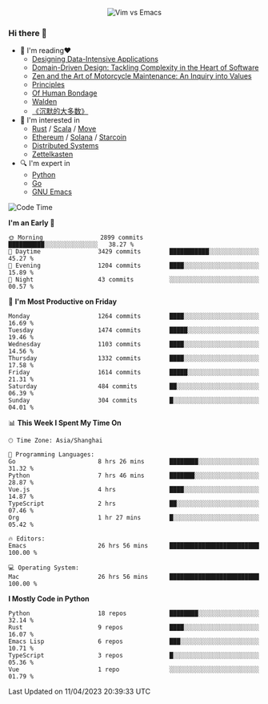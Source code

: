 <p align="center">
    <img src="https://gist.githubusercontent.com/coldnight/e696baffb094e71c96cb302118878eae/raw/40ea5053a6f66cc65f90f437e4173497da225958/banner.gif" alt="Vim vs Emacs" />
</p>

### Hi there 👋

- 📖 I'm reading❤️
    + [Designing Data-Intensive Applications](https://www.oreilly.com/library/view/designing-data-intensive-applications/9781491903063/)
    + [Domain-Driven Design: Tackling Complexity in the Heart of Software](https://www.dddcommunity.org/book/evans_2003/)
    + [Zen and the Art of Motorcycle Maintenance: An Inquiry into Values](https://en.wikipedia.org/wiki/Zen_and_the_Art_of_Motorcycle_Maintenance)
    + [Principles](https://www.principles.com/)
    + [Of Human Bondage](https://en.wikipedia.org/wiki/Of_Human_Bondage)
    + [Walden](https://en.wikipedia.org/wiki/Walden)
    + [《沉默的大多数》](https://en.wikipedia.org/wiki/Silent_majority)
- 🌱 I'm interested in
    + [Rust](https://www.rust-lang.org/) / [Scala](https://www.scala-lang.org/) / [Move](https://github.com/move-language/move/)
    + [Ethereum](https://ethereum.org/en/) / [Solana](https://solana.com/) / [Starcoin](https://github.com/starcoinorg/starcoin)
	+ [Distributed Systems](https://www.linuxzen.com/notes/topics/20200320174417_%E5%88%86%E5%B8%83%E5%BC%8F/)
	+ [Zettelkasten](https://www.linuxzen.com/notes/notes/20220120080920-slip_box/)
- 🔍 I'm expert in
    + [Python](https://www.python.org/)
    + [Go](https://go.dev/)
    + [GNU Emacs](https://www.gnu.org/software/emacs/)

<!--START_SECTION:waka-->
![Code Time](http://img.shields.io/badge/Code%20Time-2%2C045%20hrs%2033%20mins-blue)

**I'm an Early 🐤** 

```text
🌞 Morning                2899 commits        ██████████░░░░░░░░░░░░░░░   38.27 % 
🌆 Daytime                3429 commits        ███████████░░░░░░░░░░░░░░   45.27 % 
🌃 Evening                1204 commits        ████░░░░░░░░░░░░░░░░░░░░░   15.89 % 
🌙 Night                  43 commits          ░░░░░░░░░░░░░░░░░░░░░░░░░   00.57 % 
```
📅 **I'm Most Productive on Friday** 

```text
Monday                   1264 commits        ████░░░░░░░░░░░░░░░░░░░░░   16.69 % 
Tuesday                  1474 commits        █████░░░░░░░░░░░░░░░░░░░░   19.46 % 
Wednesday                1103 commits        ████░░░░░░░░░░░░░░░░░░░░░   14.56 % 
Thursday                 1332 commits        ████░░░░░░░░░░░░░░░░░░░░░   17.58 % 
Friday                   1614 commits        █████░░░░░░░░░░░░░░░░░░░░   21.31 % 
Saturday                 484 commits         ██░░░░░░░░░░░░░░░░░░░░░░░   06.39 % 
Sunday                   304 commits         █░░░░░░░░░░░░░░░░░░░░░░░░   04.01 % 
```


📊 **This Week I Spent My Time On** 

```text
🕑︎ Time Zone: Asia/Shanghai

💬 Programming Languages: 
Go                       8 hrs 26 mins       ████████░░░░░░░░░░░░░░░░░   31.32 % 
Python                   7 hrs 46 mins       ███████░░░░░░░░░░░░░░░░░░   28.87 % 
Vue.js                   4 hrs               ████░░░░░░░░░░░░░░░░░░░░░   14.87 % 
TypeScript               2 hrs               ██░░░░░░░░░░░░░░░░░░░░░░░   07.46 % 
Org                      1 hr 27 mins        █░░░░░░░░░░░░░░░░░░░░░░░░   05.42 % 

🔥 Editors: 
Emacs                    26 hrs 56 mins      █████████████████████████   100.00 % 

💻 Operating System: 
Mac                      26 hrs 56 mins      █████████████████████████   100.00 % 
```

**I Mostly Code in Python** 

```text
Python                   18 repos            ████████░░░░░░░░░░░░░░░░░   32.14 % 
Rust                     9 repos             ████░░░░░░░░░░░░░░░░░░░░░   16.07 % 
Emacs Lisp               6 repos             ███░░░░░░░░░░░░░░░░░░░░░░   10.71 % 
TypeScript               3 repos             █░░░░░░░░░░░░░░░░░░░░░░░░   05.36 % 
Vue                      1 repo              ░░░░░░░░░░░░░░░░░░░░░░░░░   01.79 % 
```




 Last Updated on 11/04/2023 20:39:33 UTC
<!--END_SECTION:waka-->
